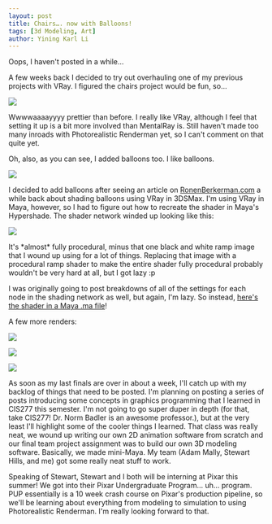 ```yaml
---
layout: post
title: Chairs…. now with Balloons!
tags: [3d Modeling, Art]
author: Yining Karl Li
---
```


Oops, I haven't posted in a while...

A few weeks back I decided to try out overhauling one of my previous projects with VRay. I figured the chairs project would be fun, so...

[![]({{site.url}}/content/images/2011/Apr/shot3.jpg)]({{site.url}}/content/images/2011/Apr/shot3.jpg)

Wwwwaaaayyyy prettier than before. I really like VRay, although I feel that setting it up is a bit more involved than MentalRay is. Still haven't made too many inroads with Photorealistic Renderman yet, so I can't comment on that quite yet.

Oh, also, as you can see, I added balloons too. I like balloons.

[![]({{site.url}}/content/images/2011/Apr/shot0.jpg)]({{site.url}}/content/images/2011/Apr/shot0.jpg)

I decided to add balloons after seeing an article on [RonenBerkerman.com](http://www.ronenbekerman.com/) a while back about shading balloons using VRay in 3DSMax. I'm using VRay in Maya, however, so I had to figure out how to recreate the shader in Maya's Hypershade. The shader network winded up looking like this:

[![]({{site.url}}/content/images/2011/Apr/balloonshadernetwork.png)]({{site.url}}/content/images/2011/Apr/balloonshadernetwork.png)

It's \*almost\* fully procedural, minus that one black and white ramp image that I wound up using for a lot of things. Replacing that image with a procedural ramp shader to make the entire shader fully procedural probably wouldn't be very hard at all, but I got lazy :p

I was originally going to post breakdowns of all of the settings for each node in the shading network as well, but again, I'm lazy. So instead, [here's the shader in a Maya .ma file](http://www.yiningkarlli.com/files/BalloonShader.zip)!

A few more renders:

[![]({{site.url}}/content/images/2011/Apr/shot1.jpg)]({{site.url}}/content/images/2011/Apr/shot1.jpg)

[![]({{site.url}}/content/images/2011/Apr/shot2.jpg)]({{site.url}}/content/images/2011/Apr/shot2.jpg)

[![]({{site.url}}/content/images/2011/Apr/shot4.jpg)]({{site.url}}/content/images/2011/Apr/shot4.jpg)

As soon as my last finals are over in about a week, I'll catch up with my backlog of things that need to be posted. I'm planning on posting a series of posts introducing some concepts in graphics programming that I learned in CIS277 this semester. I'm not going to go super duper in depth (for that, take CIS277! Dr. Norm Badler is an awesome professor.), but at the very least I'll highlight some of the cooler things I learned. That class was really neat, we wound up writing our own 2D animation software from scratch and our final team project assignment was to build our own 3D modeling software. Basically, we made mini-Maya. My team (Adam Mally, Stewart Hills, and me) got some really neat stuff to work. 

Speaking of Stewart, Stewart and I both will be interning at Pixar this summer! We got into their Pixar Undergraduate Program... uh... program. PUP essentially is a 10 week crash course on Pixar's production pipeline, so we'll be learning about everything from modeling to simulation to using Photorealistic Renderman. I'm really looking forward to that.
